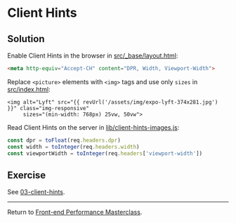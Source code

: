 # Client Hints

## Solution

Enable Client Hints in the browser in [src/_base/layout.html](src/_base/layout.html):

```html
<meta http-equiv="Accept-CH" content="DPR, Width, Viewport-Width">
```

Replace `<picture>` elements with `<img>` tags and use only `sizes` in [src/index.html](src/index.html):

```twig
<img alt="Lyft" src="{{ revUrl('/assets/img/expo-lyft-374x281.jpg') }}" class="img-responsive"
     sizes="(min-width: 768px) 25vw, 50vw">
```

Read Client Hints on the server in [lib/client-hints-images.js](lib/client-hints-images.js):

```js
const dpr = toFloat(req.headers.dpr)
const width = toInteger(req.headers.width)
const viewportWidth = toInteger(req.headers['viewport-width'])
```


## Exercise

See [03-client-hints](https://github.com/voorhoede/performance-masterclass-2018-10/tree/03-client-hints).

---

Return to [Front-end Performance Masterclass](https://github.com/voorhoede/performance-masterclass-2018-10).
